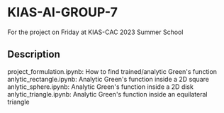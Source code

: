 # KIAS-AI-GROUP-7

For the project on Friday at KIAS-CAC 2023 Summer School

## Description
project_formulation.ipynb: How to find trained/analytic Green's function
anlytic_rectangle.ipynb: Analytic Green's function inside a 2D square
anlytic_sphere.ipynb: Analytic Green's function inside a 2D disk
anlytic_triangle.ipynb: Analytic Green's function inside an equilateral triangle

